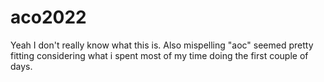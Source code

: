 # aco2022


Yeah I don't really know what this is. Also mispelling "aoc" seemed pretty fitting considering what i spent most of my time doing the first couple of days.
